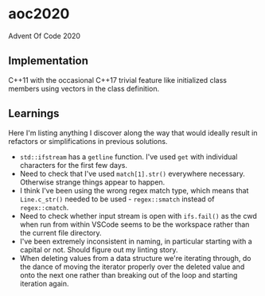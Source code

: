 # aoc2020
Advent Of Code 2020

## Implementation

C++11 with the occasional C++17 trivial feature like initialized class
members using vectors in the class definition.

## Learnings

Here I'm listing anything I discover along the way that would ideally
result in refactors or simplifications in previous solutions.

- `std::ifstream` has a `getline` function. I've used `get` with individual
  characters for the first few days.
- Need to check that I've used `match[1].str()` everywhere necessary. Otherwise
  strange things appear to happen.
- I think I've been using the wrong regex match type, which means that `Line.c_str()`
  needed to be used - `regex::smatch` instead of `regex::cmatch`.
- Need to check whether input stream is open with `ifs.fail()` as the cwd when
  run from within VSCode seems to be the workspace rather than the current file
  directory.
- I've been extremely inconsistent in naming, in particular starting with a capital
  or not. Should figure out my linting story.
- When deleting values from a data structure we're iterating through, do the
  dance of moving the iterator properly over the deleted value and onto the next
  one rather than breaking out of the loop and starting iteration again.
